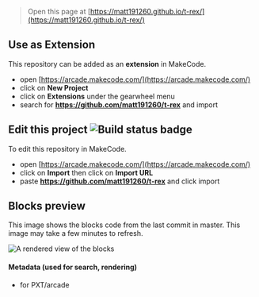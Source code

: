  


> Open this page at [https://matt191260.github.io/t-rex/](https://matt191260.github.io/t-rex/)

## Use as Extension

This repository can be added as an **extension** in MakeCode.

* open [https://arcade.makecode.com/](https://arcade.makecode.com/)
* click on **New Project**
* click on **Extensions** under the gearwheel menu
* search for **https://github.com/matt191260/t-rex** and import

## Edit this project ![Build status badge](https://github.com/matt191260/t-rex/workflows/MakeCode/badge.svg)

To edit this repository in MakeCode.

* open [https://arcade.makecode.com/](https://arcade.makecode.com/)
* click on **Import** then click on **Import URL**
* paste **https://github.com/matt191260/t-rex** and click import

## Blocks preview

This image shows the blocks code from the last commit in master.
This image may take a few minutes to refresh.

![A rendered view of the blocks](https://github.com/matt191260/t-rex/raw/master/.github/makecode/blocks.png)

#### Metadata (used for search, rendering)

* for PXT/arcade
<script src="https://makecode.com/gh-pages-embed.js"></script><script>makeCodeRender("{{ site.makecode.home_url }}", "{{ site.github.owner_name }}/{{ site.github.repository_name }}");</script>
